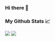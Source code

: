 ### Hi there 👋
### **My Github Stats 📈**
![](https://github-readme-stats.vercel.app/api?username=NhProGamer&show_icons=true&theme=cobalt)
[![](https://github-readme-stats.vercel.app/api/top-langs/?username=NhProGamer&layout=compact&theme=cobalt)](https://github.com/anuraghazra/github-readme-stats)
<!--
**NhProGamer/NhProGamer** is a ✨ _special_ ✨ repository because its `README.md` (this file) appears on your GitHub profile.

Here are some ideas to get you started:

- 🔭 I’m currently working on ...
- 🌱 I’m currently learning ...
- 👯 I’m looking to collaborate on ...
- 🤔 I’m looking for help with ...
- 💬 Ask me about ...
- 📫 How to reach me: ...
- 😄 Pronouns: ...
- ⚡ Fun fact: ...
-->
